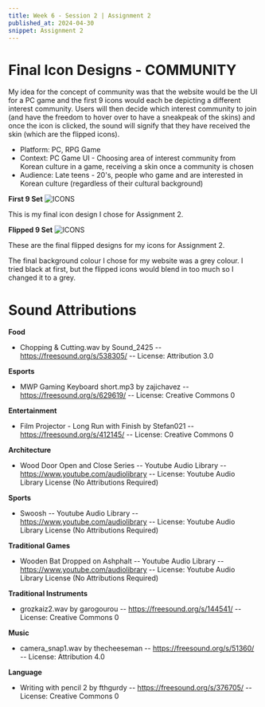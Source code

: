 ```yaml
---
title: Week 6 - Session 2 | Assignment 2
published_at: 2024-04-30
snippet: Assignment 2
---
```

# Final Icon Designs - COMMUNITY
My idea for the concept of community was that the website would be the UI for a PC game and the first 9 icons would each be depicting a different interest community. Users will then decide which interest community to join (and have the freedom to hover over to have a sneakpeak of the skins) and once the icon is clicked, the sound will signify that they have received the skin (which are the flipped icons).

- Platform: PC, RPG Game
- Context: PC Game UI - Choosing area of interest community from Korean culture in a game, receiving a skin once a community is chosen
- Audience: Late teens - 20's, people who game and are interested in Korean culture (regardless of their cultural background)

**First 9 Set**
![ICONS](/W6ICONS/FINALFORBLOG-01.png)

This is my final icon design I chose for Assignment 2.

**Flipped 9 Set**
![ICONS](/W6ICONS/FINALFORBLOG-02.png)

These are the final flipped designs for my icons for Assignment 2.

The final background colour I chose for my website was a grey colour. I tried black at first, but the flipped icons would blend in too much so I changed it to a grey.

# Sound Attributions
**Food**
- Chopping & Cutting.wav by Sound_2425 -- https://freesound.org/s/538305/ -- License: Attribution 3.0

**Esports**
- MWP Gaming Keyboard short.mp3 by zajichavez -- https://freesound.org/s/629619/ -- License: Creative Commons 0

**Entertainment**
- Film Projector - Long Run with Finish by Stefan021 -- https://freesound.org/s/412145/ -- License: Creative Commons 0

**Architecture**
- Wood Door Open and Close Series -- Youtube Audio Library -- https://www.youtube.com/audiolibrary -- License: Youtube Audio Library License (No Attributions Required)

**Sports**
- Swoosh -- Youtube Audio Library -- https://www.youtube.com/audiolibrary -- License: Youtube Audio Library License (No Attributions Required)

**Traditional Games**
- Wooden Bat Dropped on Ashphalt -- Youtube Audio Library -- https://www.youtube.com/audiolibrary -- License: Youtube Audio Library License (No Attributions Required)

**Traditional Instruments**
- grozkaiz2.wav by garogourou -- https://freesound.org/s/144541/ -- License: Creative Commons 0

**Music**
- camera_snap1.wav by thecheeseman -- https://freesound.org/s/51360/ -- License: Attribution 4.0

**Language**
- Writing with pencil 2 by fthgurdy -- https://freesound.org/s/376705/ -- License: Creative Commons 0